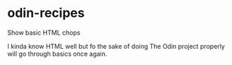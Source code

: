# odin-recipes

Show basic HTML chops

I kinda know HTML well but fo the sake of doing The Odin project properly will go through basics once again.
